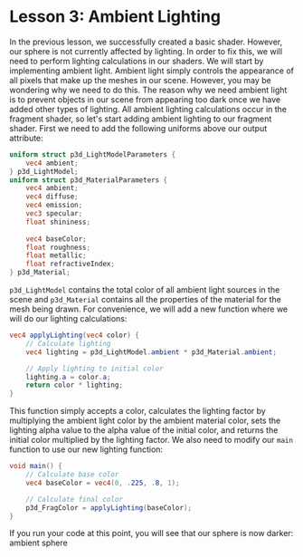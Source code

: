 # Lesson 3: Ambient Lighting

In the previous lesson, we successfully created a basic shader. However, our sphere is not currently affected by lighting. In order to fix this, we will need to perform lighting calculations in our shaders. We will start by implementing ambient light. Ambient light simply controls the appearance of all pixels that make up the meshes in our scene. However, you may be wondering why we need to do this. The reason why we need ambient light is to prevent objects in our scene from appearing too dark once we have added other types of lighting. All ambient lighting calculations occur in the fragment shader, so let's start adding ambient lighting to our fragment shader. First we need to add the following uniforms above our output attribute:
```glsl
uniform struct p3d_LightModelParameters {
    vec4 ambient;
} p3d_LightModel;
uniform struct p3d_MaterialParameters {
    vec4 ambient;
    vec4 diffuse;
    vec4 emission;
    vec3 specular;
    float shininess;
    
    vec4 baseColor;
    float roughness;
    float metallic;
    float refractiveIndex;
} p3d_Material;
```

`p3d_LightModel` contains the total color of all ambient light sources in the scene and `p3d_Material` contains all the properties of the material for the mesh being drawn. For convenience, we will add a new function where we will do our lighting calculations:
```glsl
vec4 applyLighting(vec4 color) {
    // Calculate lighting
    vec4 lighting = p3d_LightModel.ambient * p3d_Material.ambient;

    // Apply lighting to initial color
    lighting.a = color.a;
    return color * lighting;
}
```

This function simply accepts a color, calculates the lighting factor by multiplying the ambient light color by the ambient material color, sets the lighting alpha value to the alpha value of the initial color, and returns the initial color multiplied by the lighting factor. We also need to modify our `main` function to use our new lighting function:
```glsl
void main() {
    // Calculate base color
    vec4 baseColor = vec4(0, .225, .8, 1);

    // Calculate final color
    p3d_FragColor = applyLighting(baseColor);
}
```

If you run your code at this point, you will see that our sphere is now darker:
ambient sphere
